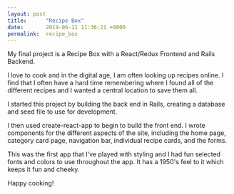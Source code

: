 ```yaml
---
layout: post
title:      "Recipe Box"
date:       2019-06-11 11:36:21 +0000
permalink:  recipe_box
---
```



My final project is a Recipe Box with a React/Redux Frontend and Rails Backend. 

I love to cook and in the digital age, I am often looking up recipes online. I find that I often have a hard time remembering where I found all of the different recipes and I wanted a central location to save them all. 

I started this project by building the back end in Rails, creating a database and seed file to use for development. 

I then used create-react-app to begin to build the front end. I wrote components for the different aspects of the site, including the home page, category card page, navigation bar, individual recipe cards, and the forms. 

This was the first app that I've played with styling and I had fun selected fonts and colors to use throughout the app. It has a 1950's feel to it which keeps it fun and cheeky. 

Happy cooking!
